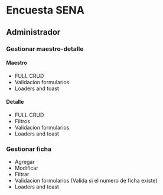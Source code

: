 
# Encuesta SENA

## Administrador

### Gestionar maestro-detalle

#### Maestro
* FULL CRUD
* Validacion formularios
* Loaders and toast


#### Detalle
* FULL CRUD
* Filtros
* Validacion formularios
* Loaders and toast


### Gestionar ficha

* Agregar
* Modificar
* Filtrar
* Validacion formularios (Valida si el numero de ficha existe)
* Loaders and toast

